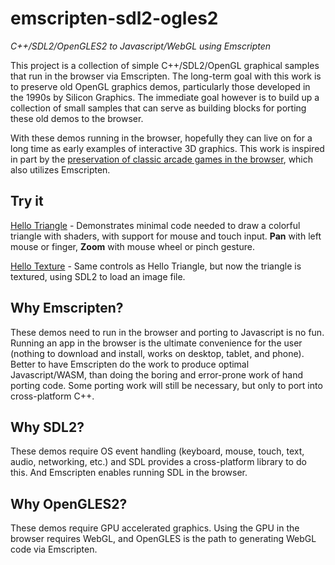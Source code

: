 # emscripten-sdl2-ogles2
*C++/SDL2/OpenGLES2 to Javascript/WebGL using Emscripten*

This project is a collection of simple C++/SDL2/OpenGL graphical samples that run in the browser via Emscripten.  The long-term goal with this work is to preserve old OpenGL graphics demos, particularly those developed in the 1990s by Silicon Graphics.  The immediate goal however is to build up a collection of small samples that can serve as building blocks for porting these old demos to the browser.

With these demos running in the browser, hopefully they can live on for a long time as early examples of interactive 3D graphics.  This work is inspired in part by the [preservation of classic arcade games in the browser](https://archive.org/details/internetarcade), which also utilizes Emscripten.

## Try it

[Hello Triangle](https://erik-larsen.github.io/emscripten-sdl2-ogles2/hello_triangle.html) - Demonstrates minimal code needed to draw a colorful triangle with shaders, with support for mouse and touch input. **Pan** with left mouse or finger, **Zoom** with mouse wheel or pinch gesture.

[Hello Texture](https://erik-larsen.github.io/emscripten-sdl2-ogles2/hello_texture.html) - Same controls as Hello Triangle, but now the triangle is textured, using SDL2 to load an image file.

## Why Emscripten?  

These demos need to run in the browser and porting to Javascript is no fun.  Running an app in the browser is the ultimate convenience for the user (nothing to download and install, works on desktop, tablet, and phone).  Better to have Emscripten do the work to produce optimal Javascript/WASM, than doing the boring and error-prone work of hand porting code.  Some porting work will still be necessary, but only to port into cross-platform C++.

## Why SDL2? 

These demos require OS event handling (keyboard, mouse, touch, text, audio, networking, etc.) and SDL provides a cross-platform library to do this.  And Emscripten enables running SDL in the browser.

## Why OpenGLES2?  

These demos require GPU accelerated graphics. Using the GPU in the browser requires WebGL, and OpenGLES is the path to generating WebGL code via Emscripten.
